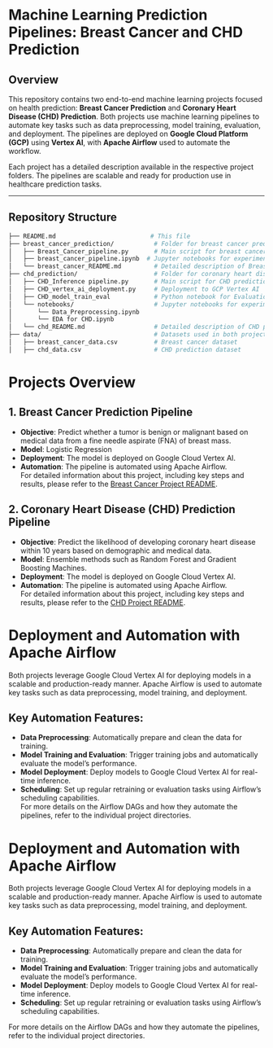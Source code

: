 # Machine Learning Prediction Pipelines: Breast Cancer and CHD Prediction

## Overview

This repository contains two end-to-end machine learning projects focused on health prediction: **Breast Cancer Prediction** and **Coronary Heart Disease (CHD) Prediction**. Both projects use machine learning pipelines to automate key tasks such as data preprocessing, model training, evaluation, and deployment. The pipelines are deployed on **Google Cloud Platform (GCP)** using **Vertex AI**, with **Apache Airflow** used to automate the workflow.

Each project has a detailed description available in the respective project folders. The pipelines are scalable and ready for production use in healthcare prediction tasks.

---

## Repository Structure

```bash
├── README.md                          # This file
├── breast_cancer_prediction/           # Folder for breast cancer prediction project
│   ├── Breast_Cancer_pipeline.py       # Main script for breast cancer pipeline
│   ├── breast_cancer_pipeline.ipynb  # Jupyter notebooks for experiment tracking
│   └── breast_cancer_README.md         # Detailed description of Breast Cancer project
├── chd_prediction/                     # Folder for coronary heart disease prediction project
│   ├── CHD_Inference pipeline.py       # Main script for CHD prediction pipeline
│   ├── CHD_vertex_ai_deployment.py     # Deployment to GCP Vertex AI
│   ├── CHD_model_train_eval            # Python notebook for Evaluation
│   └── notebooks/                      # Jupyter notebooks for experiment tracking
│       └── Data_Preprocessing.ipynb
│       └── EDA for CHD.ipynb
│   └── chd_README.md                   # Detailed description of CHD prediction project
├── data/                               # Datasets used in both projects
│   ├── breast_cancer_data.csv          # Breast cancer dataset
│   ├── chd_data.csv                    # CHD prediction dataset
```

# Projects Overview

## 1. Breast Cancer Prediction Pipeline
- **Objective**: Predict whether a tumor is benign or malignant based on medical data from a fine needle aspirate (FNA) of breast mass.
- **Model**: Logistic Regression
- **Deployment**: The model is deployed on Google Cloud Vertex AI.
- **Automation**: The pipeline is automated using Apache Airflow.  
For detailed information about this project, including key steps and results, please refer to the [Breast Cancer Project README](#).

## 2. Coronary Heart Disease (CHD) Prediction Pipeline
- **Objective**: Predict the likelihood of developing coronary heart disease within 10 years based on demographic and medical data.
- **Model**: Ensemble methods such as Random Forest and Gradient Boosting Machines.
- **Deployment**: The model is deployed on Google Cloud Vertex AI.
- **Automation**: The pipeline is automated using Apache Airflow.  
For detailed information about this project, including key steps and results, please refer to the [CHD Project README](#).

# Deployment and Automation with Apache Airflow
Both projects leverage Google Cloud Vertex AI for deploying models in a scalable and production-ready manner. Apache Airflow is used to automate key tasks such as data preprocessing, model training, and deployment.

## Key Automation Features:
- **Data Preprocessing**: Automatically prepare and clean the data for training.
- **Model Training and Evaluation**: Trigger training jobs and automatically evaluate the model’s performance.
- **Model Deployment**: Deploy models to Google Cloud Vertex AI for real-time inference.
- **Scheduling**: Set up regular retraining or evaluation tasks using Airflow’s scheduling capabilities.  
For more details on the Airflow DAGs and how they automate the pipelines, refer to the individual project directories.

# Deployment and Automation with Apache Airflow

Both projects leverage Google Cloud Vertex AI for deploying models in a scalable and production-ready manner. Apache Airflow is used to automate key tasks such as data preprocessing, model training, and deployment.

## Key Automation Features:
- **Data Preprocessing**: Automatically prepare and clean the data for training.
- **Model Training and Evaluation**: Trigger training jobs and automatically evaluate the model’s performance.
- **Model Deployment**: Deploy models to Google Cloud Vertex AI for real-time inference.
- **Scheduling**: Set up regular retraining or evaluation tasks using Airflow’s scheduling capabilities.  

For more details on the Airflow DAGs and how they automate the pipelines, refer to the individual project directories.

